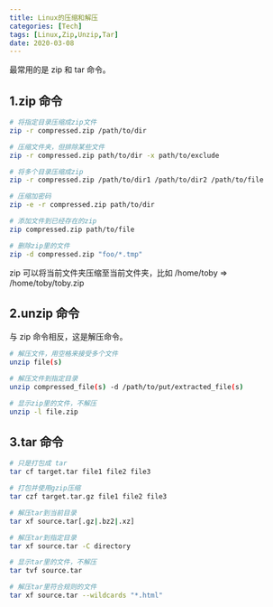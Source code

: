 ```yaml
---
title: Linux的压缩和解压
categories: [Tech]
tags: [Linux,Zip,Unzip,Tar]
date: 2020-03-08
---
```


最常用的是 zip 和 tar 命令。

<!-- more -->

## 1.zip 命令

```bash
# 将指定目录压缩成zip文件
zip -r compressed.zip /path/to/dir

# 压缩文件夹，但排除某些文件
zip -r compressed.zip path/to/dir -x path/to/exclude

# 将多个目录压缩成zip
zip -r compressed.zip /path/to/dir1 /path/to/dir2 /path/to/file

# 压缩加密码
zip -e -r compressed.zip path/to/dir

# 添加文件到已经存在的zip
zip compressed.zip path/to/file

# 删除zip里的文件
zip -d compressed.zip "foo/*.tmp"
```

zip 可以将当前文件夹压缩至当前文件夹，比如 /home/toby => /home/toby/toby.zip

## 2.unzip 命令

与 zip 命令相反，这是解压命令。

```bash
# 解压文件，用空格来接受多个文件
unzip file(s)

# 解压文件到指定目录
unzip compressed_file(s) -d /path/to/put/extracted_file(s)

# 显示zip里的文件，不解压
unzip -l file.zip
```

## 3.tar 命令

```bash
# 只是打包成 tar
tar cf target.tar file1 file2 file3

# 打包并使用gzip压缩
tar czf target.tar.gz file1 file2 file3

# 解压tar到当前目录
tar xf source.tar[.gz|.bz2|.xz]

# 解压tar到指定目录
tar xf source.tar -C directory

# 显示tar里的文件，不解压
tar tvf source.tar

# 解压tar里符合规则的文件
tar xf source.tar --wildcards "*.html"
```

